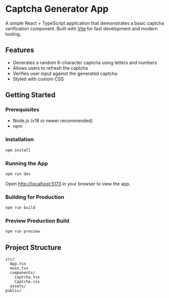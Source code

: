 # Captcha Generator App

A simple React + TypeScript application that demonstrates a basic captcha verification component. Built with [Vite](https://vitejs.dev/) for fast development and modern tooling.

## Features

- Generates a random 6-character captcha using letters and numbers
- Allows users to refresh the captcha
- Verifies user input against the generated captcha
- Styled with custom CSS

## Getting Started

### Prerequisites

- Node.js (v18 or newer recommended)
- npm

### Installation

```sh
npm install
```

### Running the App

```sh
npm run dev
```

Open [http://localhost:5173](http://localhost:5173) in your browser to view the app.

### Building for Production

```sh
npm run build
```

### Preview Production Build

```sh
npm run preview
```

## Project Structure

```
src/
  App.tsx
  main.tsx
  components/
    Captcha.tsx
    Captcha.css
  assets/
public/
```

